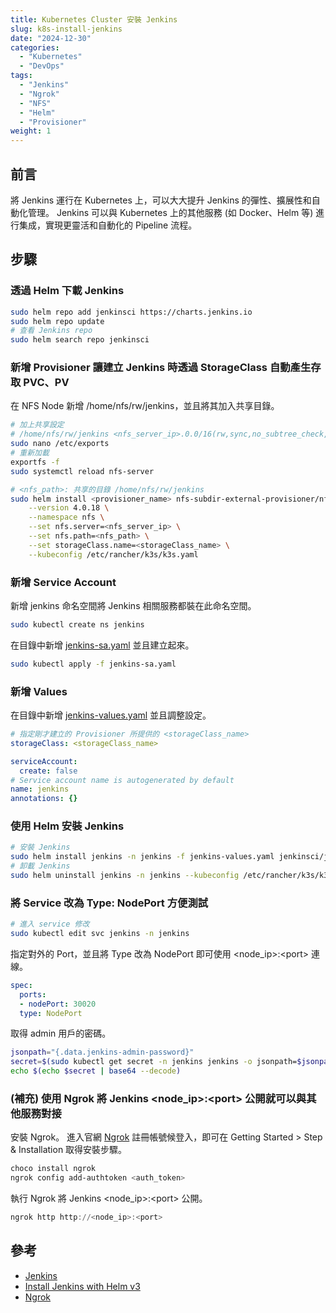 ```yaml
---
title: Kubernetes Cluster 安裝 Jenkins
slug: k8s-install-jenkins
date: "2024-12-30"
categories:
  - "Kubernetes"
  - "DevOps"
tags:
  - "Jenkins"
  - "Ngrok"
  - "NFS"
  - "Helm"
  - "Provisioner"
weight: 1
---
```


## 前言

將 Jenkins 運行在 Kubernetes 上，可以大大提升 Jenkins 的彈性、擴展性和自動化管理。
Jenkins 可以與 Kubernetes 上的其他服務 (如 Docker、Helm 等) 進行集成，實現更靈活和自動化的 Pipeline 流程。

## 步驟

### 透過 Helm 下載 Jenkins

```bash
sudo helm repo add jenkinsci https://charts.jenkins.io
sudo helm repo update
# 查看 Jenkins repo
sudo helm search repo jenkinsci
```

### 新增 Provisioner 讓建立 Jenkins 時透過 StorageClass 自動產生存取 PVC、PV

在 NFS Node 新增 /home/nfs/rw/jenkins，並且將其加入共享目錄。

```bash
# 加上共享設定
# /home/nfs/rw/jenkins <nfs_server_ip>.0.0/16(rw,sync,no_subtree_check,no_root_squash)
sudo nano /etc/exports
# 重新加載
exportfs -f
sudo systemctl reload nfs-server
```

```bash
# <nfs_path>: 共享的目錄 /home/nfs/rw/jenkins
sudo helm install <provisioner_name> nfs-subdir-external-provisioner/nfs-subdir-external-provisioner \
    --version 4.0.18 \
    --namespace nfs \
    --set nfs.server=<nfs_server_ip> \
    --set nfs.path=<nfs_path> \
    --set storageClass.name=<storageClass_name> \
    --kubeconfig /etc/rancher/k3s/k3s.yaml
```

### 新增 Service Account

新增 jenkins 命名空間將 Jenkins 相關服務都裝在此命名空間。

```bash
sudo kubectl create ns jenkins
```

在目錄中新增 [jenkins-sa.yaml](https://raw.githubusercontent.com/jenkins-infra/jenkins.io/master/content/doc/tutorials/kubernetes/installing-jenkins-on-kubernetes/jenkins-sa.yaml) 並且建立起來。

```bash
sudo kubectl apply -f jenkins-sa.yaml
```

### 新增 Values

在目錄中新增 [jenkins-values.yaml](https://raw.githubusercontent.com/jenkinsci/helm-charts/main/charts/jenkins/values.yaml) 並且調整設定。

```yaml
# 指定剛才建立的 Provisioner 所提供的 <storageClass_name>
storageClass: <storageClass_name>

serviceAccount:
  create: false
# Service account name is autogenerated by default
name: jenkins
annotations: {}
```

### 使用 Helm 安裝 Jenkins

```bash
# 安裝 Jenkins
sudo helm install jenkins -n jenkins -f jenkins-values.yaml jenkinsci/jenkins --kubeconfig /etc/rancher/k3s/k3s.yaml
# 卸載 Jenkins
sudo helm uninstall jenkins -n jenkins --kubeconfig /etc/rancher/k3s/k3s.yaml
```

### 將 Service 改為 Type: NodePort 方便測試

```bash
# 進入 service 修改
sudo kubectl edit svc jenkins -n jenkins
```

指定對外的 Port，並且將 Type 改為 NodePort 即可使用 \<node_ip\>:\<port\> 連線。

```yaml
spec:
  ports:
  - nodePort: 30020
  type: NodePort
```

取得 admin 用戶的密碼。

```bash
jsonpath="{.data.jenkins-admin-password}"
secret=$(sudo kubectl get secret -n jenkins jenkins -o jsonpath=$jsonpath --kubeconfig /etc/rancher/k3s/k3s.yaml)
echo $(echo $secret | base64 --decode)
```

### (補充) 使用 Ngrok 將 Jenkins \<node_ip\>:\<port\> 公開就可以與其他服務對接

安裝 Ngrok。
進入官網 [Ngrok](https://ngrok.com/) 註冊帳號候登入，即可在 Getting Started \> Step & Installation 取得安裝步驟。

```powershell
choco install ngrok
ngrok config add-authtoken <auth_token>
```

執行 Ngrok 將 Jenkins \<node_ip\>:\<port\> 公開。
```powershell
ngrok http http://<node_ip>:<port>
```

## 參考

- [Jenkins](https://www.jenkins.io/)
- [Install Jenkins with Helm v3](https://www.jenkins.io/doc/book/installing/kubernetes/#install-jenkins-with-helm-v3)
- [Ngrok](https://ngrok.com/)
